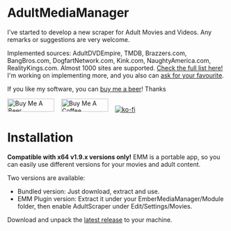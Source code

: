 # AdultMediaManager

I've started to develop a new scraper for Adult Movies and Videos. Any remarks or suggestions are very welcome. 

Implemented sources: AdultDVDEmpire, TMDB, Brazzers.com, BangBros.com, DogfartNetwork.com, Kink.com, NaughtyAmerica.com, RealityKings.com. Almost 1000 sites are supported. [Check the full list here!](https://github.com/adultmm/AdultMediaManager/wiki/Scraper-sources-%E2%80%A2-the-full-list) I'm working on implementing more, and you also can [ask for your favourite](https://github.com/adultmm/AdultMediaManager/issues/new).

If you like my software, you can <a href="https://www.paypal.com/donate/?hosted_button_id=8AN7JHZZWTFQA" target="_blank">buy me a beer</a>! Thanks

<a href="https://www.paypal.com/donate/?hosted_button_id=8AN7JHZZWTFQA" target="_blank"><img src="https://www.paypalobjects.com/en_US/i/btn/btn_donate_SM.gif" alt="Buy Me A Beer" style="height: 30px !important;width: 108px !important;"></a>&nbsp;&nbsp;&nbsp;&nbsp;<a href="https://www.buymeacoffee.com/adultmm" target="_blank"><img src="https://cdn.buymeacoffee.com/buttons/v2/default-yellow.png" alt="Buy Me A Coffee" style="height: 30px !important;width: 108px !important;"></a>&nbsp;&nbsp;&nbsp;&nbsp;[![ko-fi](https://ko-fi.com/img/githubbutton_sm.svg)](https://ko-fi.com/W7W47ACEZ)

# Installation

**Compatible with x64 v1.9.x versions only!** EMM is a portable app, so you can easily use different versions for your movies and adult content.

Two versions are available:
* Bundled version: Just download, extract and use.
* EMM Plugin version: Extract it under your EmberMediaManager/Module folder, then enable AdultScraper under Edit/Settings/Movies. 


Download and unpack the [latest release](https://github.com/adultmm/AdultMediaManager/releases) to your machine.
